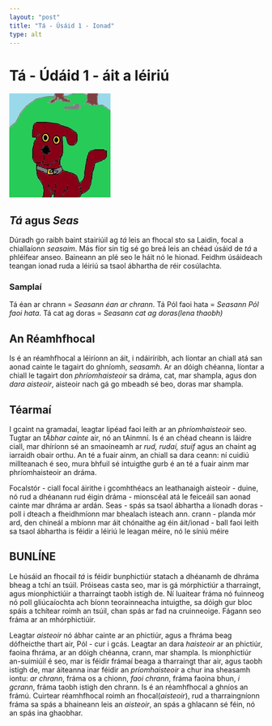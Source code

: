 ```yaml
---
layout: "post"
title: "Tá - Úsáid 1 - Ionad"
type: alt
---
```

# Tá - Údáid 1 - áit a léiriú
![pic](../assets/img/tadhg.jpg)
## *Tá* agus *Seas*
Dúradh go raibh baint stairiúil ag *tá* leis an fhocal
sto sa Laidin, focal a chiallaíonn *seasaim*. Más fíor sin
tig sé go breá leis an chéad úsáid de *tá* a phléifear anseo.
Baineann an plé seo le háit nó le hionad. Feidhm úsáideach teangan
ionad ruda a léiriú sa tsaol ábhartha de réir cosúlachta.

### Samplaí
Tá éan ar chrann = *Seasann éan ar chrann*.
Tá Pól faoi hata = *Seasann Pól faoi hata*.
Tá cat ag doras = *Seasann cat ag doras(lena thaobh)*

## An Réamhfhocal
Is é an réamhfhocal a léiríonn an áit, i ndáiríribh, ach
líontar an chiall atá san aonad cainte le tagairt do ghníomh,
*seasamh*. Ar an dóigh chéanna, líontar a chiall le tagairt don
*phríomhaisteoir* sa dráma, cat, mar shampla, agus don *dara aisteoir*,
aisteoir nach gá go mbeadh sé beo, doras mar shampla.

## Téarmaí
I gcaint na gramadaí, leagtar lipéad faoi leith ar an *phríomhaisteoir* seo.
Tugtar an *tÁbhar cainte* air, nó an tAinmní. Is é an chéad cheann is láidre ciall,
mar dhíríonn sé an smaoineamh ar *rud, rudaí, stuif* agus an chaint ag iarraidh
obair orthu. An té a fuair ainm, an chiall sa dara ceann: ní cuidiú millteanach é
seo, mura bhfuil sé intuigthe gurb é an té a fuair ainm mar phríomhaisteoir an dráma.

Focalstór - ciall focal áirithe i gcomhthéacs an leathanaigh
aisteoir - duine, nó rud a dhéanann rud éigin
dráma - mionscéal atá le feiceáil san aonad cainte mar dhráma ar ardán.
Seas - spás sa tsaol ábhartha a líonadh
doras - poll i dteach a fheidhmíonn mar bhealach isteach ann.
crann - planda mór ard, den chineál a mbíonn mar áit chónaithe ag éin
áit/ionad - ball faoi leith sa tsaol ábhartha is féidir a léiriú le leagan méire, nó le síniú méire

## BUNLÍNE
Le húsáid an fhocail *tá* is féidir bunphictiúr statach a
dhéanamh de dhráma bheag a tchí an tsúil.  Próiseas casta
seo, mar is gá mórphictiúr a tharraingt, agus mionphictiúir
a tharraingt taobh istigh de.  Ní luaitear fráma nó fuinneog
nó poll gliúcaíochta ach bíonn teorainneacha intuigthe, sa
dóigh gur bloc spáis a tchítear roimh an tsúil, chan spás ar
fad na cruinneoige. Fágann seo fráma ar an mhórphictiúir.

Leagtar *aisteoir* nó ábhar cainte ar an phictiúr, agus a
fhráma beag dófheicthe thart air, Pól - cur i gcás. Leagtar
an dara *haisteoir* ar an phictiúr, faoina fhráma, ar an
dóigh chéanna, crann, mar shampla.  Is mionphictiúr
an-suimiúil é seo, mar is féidir frámaí beaga a tharraingt
thar air, agus taobh istigh de, mar áiteanna inar féidir an
*príomhaisteoir* a chur ina sheasamh iontu: *ar chrann*,
fráma os a chionn, *faoi chrann*, fráma faoina bhun, *i
gcrann*, fráma taobh istigh den chrann. Is é an réamhfhocal
a ghníos an frámú. Cuirtear réamhfhocal roimh an
fhocal(*aisteoir*), rud a tharraingníonn fráma sa spás a
bhaineann leis an *aisteoir*, an spás a ghlacann sé féin, nó
an spás ina ghaobhar.

